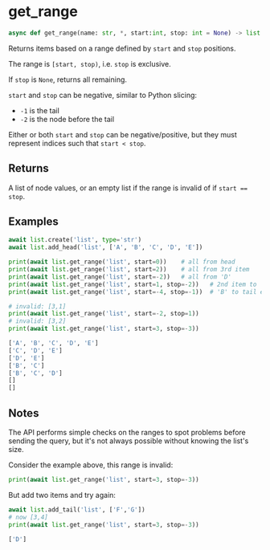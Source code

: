 # get_range

```py
async def get_range(name: str, *, start:int, stop: int = None) -> list:
```

Returns items based on a range defined by `start` and `stop` positions.

The range is `[start, stop)`, i.e. `stop` is exclusive.

If `stop` is `None`, returns all remaining.

`start` and `stop` can be negative, similar to Python slicing:

- `-1` is the tail
- `-2` is the node before the tail


Either or both `start` and `stop` can be negative/positive, but they must represent indices such that `start < stop`.

## Returns
A list of node values, or an empty list if the range is invalid of if `start == stop`.

## Examples

```py
await list.create('list', type='str')
await list.add_head('list', ['A', 'B', 'C', 'D', 'E'])

print(await list.get_range('list', start=0))    # all from head
print(await list.get_range('list', start=2))    # all from 3rd item
print(await list.get_range('list', start=-2))   # all from 'D'
print(await list.get_range('list', start=1, stop=-2))   # 2nd item to 'D' exclusive
print(await list.get_range('list', start=-4, stop=-1))  # 'B' to tail exclusive

# invalid: [3,1]
print(await list.get_range('list', start=-2, stop=1))
# invalid: [3,2]
print(await list.get_range('list', start=3, stop=-3))
```

```bash title='Output'
['A', 'B', 'C', 'D', 'E']
['C', 'D', 'E']
['D', 'E']
['B', 'C']
['B', 'C', 'D']
[]
[]
```

## Notes
The API performs simple checks on the ranges to spot problems before sending the query, but it's not
always possible without knowing the list's size.

Consider the example above, this range is invalid:

```py
print(await list.get_range('list', start=3, stop=-3))
```

But add two items and try again:

```py
await list.add_tail('list', ['F','G'])
# now [3,4]
print(await list.get_range('list', start=3, stop=-3)) 
```

```bash title='Output'
['D']
```
